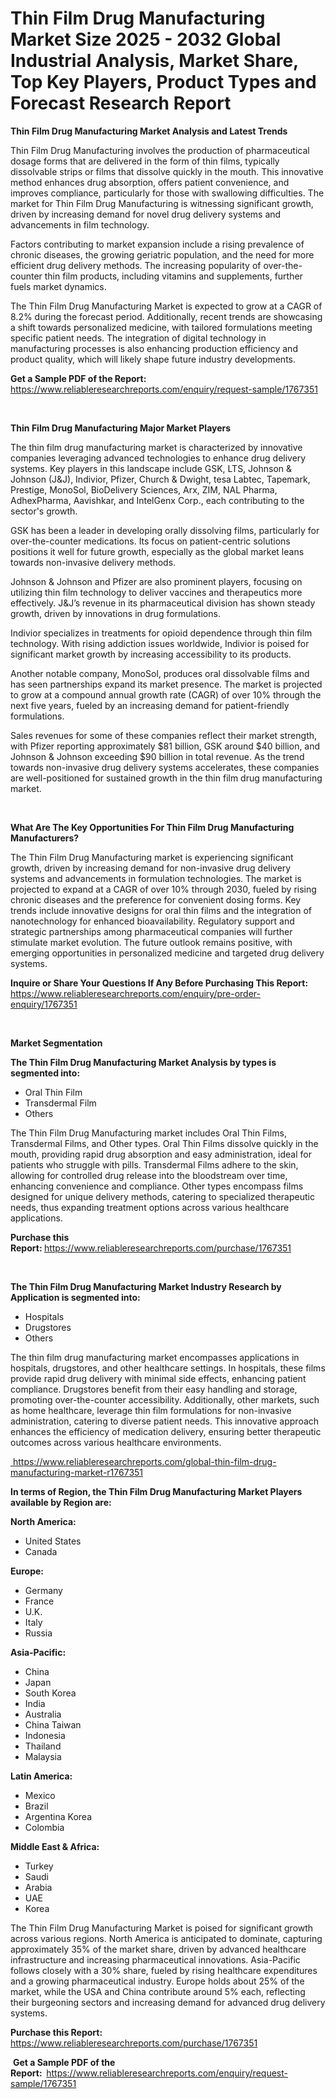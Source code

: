<p><h1>Thin Film Drug Manufacturing Market Size 2025 - 2032 Global Industrial Analysis, Market Share, Top Key Players, Product Types and Forecast Research Report</h1></p><p><strong>Thin Film Drug Manufacturing Market Analysis and Latest Trends</strong></p>
<p><p>Thin Film Drug Manufacturing involves the production of pharmaceutical dosage forms that are delivered in the form of thin films, typically dissolvable strips or films that dissolve quickly in the mouth. This innovative method enhances drug absorption, offers patient convenience, and improves compliance, particularly for those with swallowing difficulties. The market for Thin Film Drug Manufacturing is witnessing significant growth, driven by increasing demand for novel drug delivery systems and advancements in film technology. </p><p>Factors contributing to market expansion include a rising prevalence of chronic diseases, the growing geriatric population, and the need for more efficient drug delivery methods. The increasing popularity of over-the-counter thin film products, including vitamins and supplements, further fuels market dynamics. </p><p>The Thin Film Drug Manufacturing Market is expected to grow at a CAGR of 8.2% during the forecast period. Additionally, recent trends are showcasing a shift towards personalized medicine, with tailored formulations meeting specific patient needs. The integration of digital technology in manufacturing processes is also enhancing production efficiency and product quality, which will likely shape future industry developments.</p></p>
<p><strong>Get a Sample PDF of the Report:&nbsp;</strong> <a href="https://www.reliableresearchreports.com/enquiry/request-sample/1767351?utm_campaign=2778&utm_medium=2&utm_source=Github&utm_content=ia&utm_term=19042025&utm_id=thin-film-drug-manufacturing">https://www.reliableresearchreports.com/enquiry/request-sample/1767351</a></p>
<p>&nbsp;</p>
<p><strong>Thin Film Drug Manufacturing Major Market Players</strong></p>
<p><p>The thin film drug manufacturing market is characterized by innovative companies leveraging advanced technologies to enhance drug delivery systems. Key players in this landscape include GSK, LTS, Johnson & Johnson (J&J), Indivior, Pfizer, Church & Dwight, tesa Labtec, Tapemark, Prestige, MonoSol, BioDelivery Sciences, Arx, ZIM, NAL Pharma, AdhexPharma, Aavishkar, and IntelGenx Corp., each contributing to the sector's growth.</p><p>GSK has been a leader in developing orally dissolving films, particularly for over-the-counter medications. Its focus on patient-centric solutions positions it well for future growth, especially as the global market leans towards non-invasive delivery methods. </p><p>Johnson & Johnson and Pfizer are also prominent players, focusing on utilizing thin film technology to deliver vaccines and therapeutics more effectively. J&J’s revenue in its pharmaceutical division has shown steady growth, driven by innovations in drug formulations.</p><p>Indivior specializes in treatments for opioid dependence through thin film technology. With rising addiction issues worldwide, Indivior is poised for significant market growth by increasing accessibility to its products.</p><p>Another notable company, MonoSol, produces oral dissolvable films and has seen partnerships expand its market presence. The market is projected to grow at a compound annual growth rate (CAGR) of over 10% through the next five years, fueled by an increasing demand for patient-friendly formulations.</p><p>Sales revenues for some of these companies reflect their market strength, with Pfizer reporting approximately $81 billion, GSK around $40 billion, and Johnson & Johnson exceeding $90 billion in total revenue. As the trend towards non-invasive drug delivery systems accelerates, these companies are well-positioned for sustained growth in the thin film drug manufacturing market.</p></p>
<p>&nbsp;</p>
<p><strong>What Are The Key Opportunities For Thin Film Drug Manufacturing Manufacturers?</strong></p>
<p><p>The Thin Film Drug Manufacturing market is experiencing significant growth, driven by increasing demand for non-invasive drug delivery systems and advancements in formulation technologies. The market is projected to expand at a CAGR of over 10% through 2030, fueled by rising chronic diseases and the preference for convenient dosing forms. Key trends include innovative designs for oral thin films and the integration of nanotechnology for enhanced bioavailability. Regulatory support and strategic partnerships among pharmaceutical companies will further stimulate market evolution. The future outlook remains positive, with emerging opportunities in personalized medicine and targeted drug delivery systems.</p></p>
<p><strong>Inquire or Share Your Questions If Any Before Purchasing This Report:</strong> <a href="https://www.reliableresearchreports.com/enquiry/pre-order-enquiry/1767351?utm_campaign=2778&utm_medium=2&utm_source=Github&utm_content=ia&utm_term=19042025&utm_id=thin-film-drug-manufacturing">https://www.reliableresearchreports.com/enquiry/pre-order-enquiry/1767351</a></p>
<p>&nbsp;</p>
<p><strong>Market Segmentation</strong></p>
<p><strong>The Thin Film Drug Manufacturing Market Analysis by types is segmented into:</strong></p>
<p><ul><li>Oral Thin Film</li><li>Transdermal Film</li><li>Others</li></ul></p>
<p><p>The Thin Film Drug Manufacturing market includes Oral Thin Films, Transdermal Films, and Other types. Oral Thin Films dissolve quickly in the mouth, providing rapid drug absorption and easy administration, ideal for patients who struggle with pills. Transdermal Films adhere to the skin, allowing for controlled drug release into the bloodstream over time, enhancing convenience and compliance. Other types encompass films designed for unique delivery methods, catering to specialized therapeutic needs, thus expanding treatment options across various healthcare applications.</p></p>
<p><strong>Purchase this Report:&nbsp;</strong><a href="https://www.reliableresearchreports.com/purchase/1767351?utm_campaign=2778&utm_medium=2&utm_source=Github&utm_content=ia&utm_term=19042025&utm_id=thin-film-drug-manufacturing">https://www.reliableresearchreports.com/purchase/1767351</a></p>
<p>&nbsp;</p>
<p><strong>The Thin Film Drug Manufacturing Market Industry Research by Application is segmented into:</strong></p>
<p><ul><li>Hospitals</li><li>Drugstores</li><li>Others</li></ul></p>
<p><p>The thin film drug manufacturing market encompasses applications in hospitals, drugstores, and other healthcare settings. In hospitals, these films provide rapid drug delivery with minimal side effects, enhancing patient compliance. Drugstores benefit from their easy handling and storage, promoting over-the-counter accessibility. Additionally, other markets, such as home healthcare, leverage thin film formulations for non-invasive administration, catering to diverse patient needs. This innovative approach enhances the efficiency of medication delivery, ensuring better therapeutic outcomes across various healthcare environments.</p></p>
<p><a href="https://www.reliableresearchreports.com/global-thin-film-drug-manufacturing-market-r1767351?utm_campaign=2778&utm_medium=2&utm_source=Github&utm_content=ia&utm_term=19042025&utm_id=thin-film-drug-manufacturing">&nbsp;https://www.reliableresearchreports.com/global-thin-film-drug-manufacturing-market-r1767351</a></p>
<p><strong>In terms of Region, the Thin Film Drug Manufacturing Market Players available by Region are:</strong></p>
<p>
    <p> <strong> North America: </strong>
        <ul>
            <li>United States</li>
            <li>Canada</li>
        </ul>
        </p> 
    <p> <strong> Europe: </strong>
        <ul>
            <li>Germany</li>
            <li>France</li>
            <li>U.K.</li>
            <li>Italy</li>
            <li>Russia</li>
        </ul>
        </p> 
    <p> <strong> Asia-Pacific: </strong>
        <ul>
            <li>China</li>
            <li>Japan</li>
            <li>South Korea</li>
            <li>India</li>
            <li>Australia</li>
            <li>China Taiwan</li>
            <li>Indonesia</li>
            <li>Thailand</li>
            <li>Malaysia</li>
        </ul>
        </p> 
    <p> <strong> Latin America: </strong>
        <ul>
            <li>Mexico</li>
            <li>Brazil</li>
            <li>Argentina Korea</li>
            <li>Colombia</li>
        </ul>
        </p> 
    <p> <strong> Middle East & Africa: </strong>
        <ul>
            <li>Turkey</li>
            <li>Saudi</li>
            <li>Arabia</li>
            <li>UAE</li>
            <li>Korea</li>
        </ul>
    </p>
    </p>
<p><p>The Thin Film Drug Manufacturing Market is poised for significant growth across various regions. North America is anticipated to dominate, capturing approximately 35% of the market share, driven by advanced healthcare infrastructure and increasing pharmaceutical innovations. Asia-Pacific follows closely with a 30% share, fueled by rising healthcare expenditures and a growing pharmaceutical industry. Europe holds about 25% of the market, while the USA and China contribute around 5% each, reflecting their burgeoning sectors and increasing demand for advanced drug delivery systems.</p></p>
<p><strong>Purchase this Report: </strong><a href="https://www.reliableresearchreports.com/purchase/1767351?utm_campaign=2778&utm_medium=2&utm_source=Github&utm_content=ia&utm_term=19042025&utm_id=thin-film-drug-manufacturing">https://www.reliableresearchreports.com/purchase/1767351</a></p>
<p>&nbsp;<strong>Get a Sample PDF of the Report:&nbsp;&nbsp;</strong><a href="https://www.reliableresearchreports.com/enquiry/request-sample/1767351?utm_campaign=2778&utm_medium=2&utm_source=Github&utm_content=ia&utm_term=19042025&utm_id=thin-film-drug-manufacturing">https://www.reliableresearchreports.com/enquiry/request-sample/1767351</a></p>
<p><strong></strong></p>
<p><p></p><p></p><p></p></p>